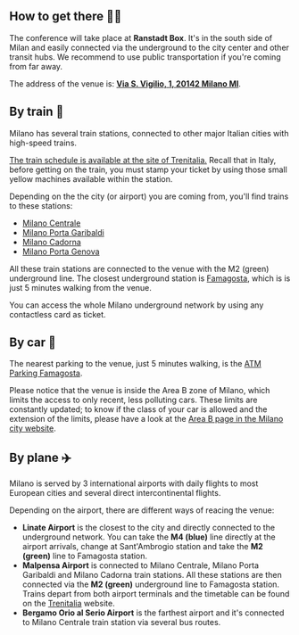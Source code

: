 ## How to get there 🚶‍♂️

The conference will take place at **Ranstadt Box**. It's in the south side of Milan and easily connected via the underground to the city center and other transit hubs. We recommend to use public transportation if you're coming from far away.

The address of the venue is: [**Via S. Vigilio, 1, 20142 Milano MI**](https://maps.app.goo.gl/thLMmmMQWtJ1xTiaA).

## By train 🚄

Milano has several train stations, connected to other major Italian cities with high-speed trains.

[The train schedule is available at the site of Trenitalia.](http://www.trenitalia.com)
Recall that in Italy, before getting on the train, you must stamp your ticket by using those small yellow machines available within the station.

Depending on the the city (or airport) you are coming from, you'll find trains to these stations:

* [Milano Centrale](https://maps.app.goo.gl/zEXjj4quqLA3R1at7)
* [Milano Porta Garibaldi](https://maps.app.goo.gl/SEkJh4dXGjL6DH6JA)
* [Milano Cadorna](https://maps.app.goo.gl/HXwhsJhNFX7FUJdf7)
* [Milano Porta Genova](https://maps.app.goo.gl/5pyvsHFhDoqKempN7)

All these train stations are connected to the venue with the M2 (green) underground line.
The closest underground station is [Famagosta](https://maps.app.goo.gl/AxEyLJFWUWaxwAP28), which is is just 5 minutes walking from the venue.

You can access the whole Milano underground network by using any contactless card as ticket.

## By car 🚗

The nearest parking to the venue, just 5 minutes walking, is the [ATM Parking Famagosta](https://maps.app.goo.gl/EQ9XScsjRkgtixVK7).

Please notice that the venue is inside the Area B zone of Milano, which limits the access to only recent, less polluting cars. These limits are constantly updated; to know if the class of your car is allowed and the extension of the limits, please have a look at the [Area B page in the Milano city website](https://www.comune.milano.it/en/aree-tematiche/mobilita/area-b).

## By plane ✈️

Milano is served by 3 international airports with daily flights to most European cities and several direct intercontinental flights.

Depending on the airport, there are different ways of reacing the venue:

* **Linate Airport** is the closest to the city and directly connected to the underground network. You can take the **M4 (blue)** line directly at the airport arrivals, change at Sant'Ambrogio station and take the **M2 (green)** line to Famagosta station.
* **Malpensa Airport** is connected to Milano Centrale, Milano Porta Garibaldi and Milano Cadorna train stations. All these stations are then connected via the **M2 (green)** underground line to Famagosta station. Trains depart from both airport terminals and the timetable can be found on the [Trenitalia](http://www.trenitalia.com) website. 
* **Bergamo Orio al Serio Airport** is the farthest airport and it's connected to Milano Centrale train station via several bus routes. 
